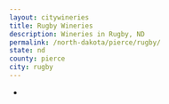 ```yaml
---
layout: citywineries
title: Rugby Wineries
description: Wineries in Rugby, ND
permalink: /north-dakota/pierce/rugby/
state: nd
county: pierce
city: rugby
---
```

-
